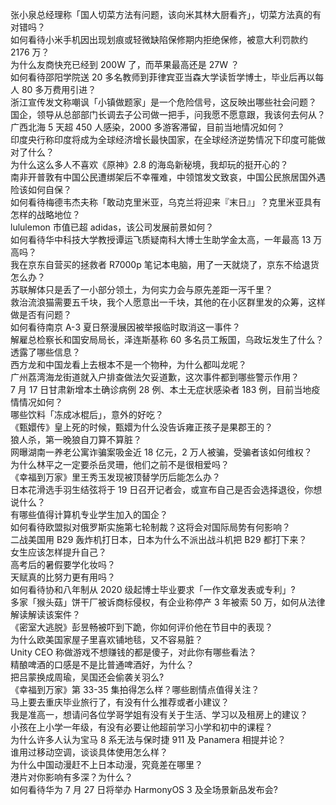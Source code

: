 张小泉总经理称「国人切菜方法有问题，该向米其林大厨看齐」，切菜方法真的有对错吗？  
如何看待小米手机因出现划痕或轻微缺陷保修期内拒绝保修，被意大利罚款约 2176 万？  
为什么友商快充已经到 200W 了，而苹果最高还是 27W ？  
如何看待邵阳学院送 20 多名教师到菲律宾亚当森大学读哲学博士，毕业后再以每人 80 多万费用引进？  
浙江宣传发文称嘲讽「小镇做题家」是一个危险信号，这反映出哪些社会问题？  
国企，领导从总部部门长调去子公司做一把手，问我愿不愿意跟，我该何去何从？  
广西北海 5 天超 450 人感染，2000 多游客滞留，目前当地情况如何？  
印度央行称印度将成为全球经济增长最快国家，在全球经济逆势情况下印度可能做对了什么？  
为什么这么多人不喜欢《原神》2.8 的海岛新秘境，我却玩的挺开心的？  
南非开普敦有中国公民遭绑架后不幸罹难，中领馆发文致哀，中国公民旅居国外遇险该如何自保？  
如何看待梅德韦杰夫称「敢动克里米亚，乌克兰将迎来『末日』」？克里米亚具有怎样的战略地位？  
lululemon 市值已超 adidas，该公司发展前景如何？  
如何看待华中科技大学教授谭运飞质疑南科大博士生助学金太高，一年最高 13 万高吗？  
我在京东自营买的拯救者 R7000p 笔记本电脑，用了一天就烧了，京东不给退货怎么办？  
苏联解体只是丢了一小部分领土，为何实力会与原先差距一泻千里？  
救治流浪猫需要五千块，我个人愿意出一千块，其他的在小区群里发的众筹，这样做是否有问题？  
如何看待南京 A-3 夏日祭漫展因被举报临时取消这一事件？  
解雇总检察长和国安局局长，泽连斯基称 60 多名员工叛国，乌政坛发生了什么？透露了哪些信息？  
西方龙和中国龙看上去根本不是一个物种，为什么都叫龙呢？  
广州荔湾海龙街道就入户排查做法欠妥道歉，这次事件都到哪些警示作用？  
7 月 17 日甘肃新增本土确诊病例 28 例、本土无症状感染者 183 例，目前当地疫情情况如何？  
哪些饮料「冻成冰棍后」，意外的好吃？  
《甄嬛传》皇上死的时候，甄嬛为什么没告诉雍正孩子是果郡王的？  
狼人杀，第一晚狼自刀算不算脏？  
网曝湖南一养老公寓诈骗案吸金近 18 亿元，2 万人被骗，受骗者该如何维权？  
为什么林平之一定要杀岳灵珊，他们之前不是很相爱吗？  
《幸福到万家》里王秀玉发现被顶替学历后能怎么办？  
日本花滑选手羽生结弦将于 19 日召开记者会，或宣布自己是否会选择退役，你想说什么？  
有哪些值得计算机专业学生加入的国企？  
如何看待欧盟拟对俄罗斯实施第七轮制裁？这将会对国际局势有何影响？  
二战美国用 B29 轰炸机打日本，日本为什么不派出战斗机把 B29 都打下来？  
女生应该怎样提升自己？  
高考后的暑假要学化妆吗？  
天赋真的比努力更有用吗？  
如何看待协和八年制从 2020 级起博士毕业要求「一作文章发表或专利」?  
多家「猴头菇」饼干厂被诉商标侵权，有企业称停产 3 年被索 50 万，如何从法律解读解读该案件？  
《密室大逃脱》彭昱畅被吓到下跪，你如何评价他在节目中的表现？  
为什么欧美国家屋子里喜欢铺地毯，又不容易脏？  
Unity CEO 称做游戏不想赚钱的都是傻子，对此你有哪些看法？  
精酿啤酒的口感是不是比普通啤酒好，为什么？  
把吕蒙换成周瑜，吴国还会偷袭关羽么?  
《幸福到万家》第 33-35 集拍得怎么样？哪些剧情点值得关注？  
马上要去重庆毕业旅行了，有没有什么推荐或者小建议？  
我是准高一，想请问各位学哥学姐有没有关于生活、学习以及租房上的建议？  
小孩在上小学一年级，有没有必要让他超前学习小学和初中的课程？  
为什么许多人认为宝马 8 系无法与保时捷 911 及 Panamera 相提并论？  
谁用过移动空调，谈谈具体使用怎么样？  
为什么中国动漫赶不上日本动漫，究竟差在哪里？  
港片对你影响有多深？为什么？  
如何看待华为 7 月 27 日将举办 HarmonyOS 3 及全场景新品发布会?  
